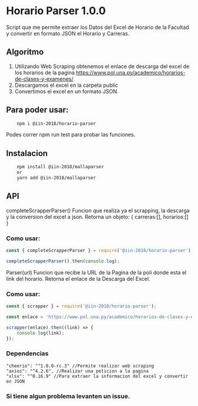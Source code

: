 # Horario Parser 1.0.0
Script que me permite extraer los Datos del Excel de Horario de la Facultad y convertir en formato JSON el Horario y Carreras.

## Algoritmo
1. Utilizando Web Scraping obtenemos el enlace de descarga del excel de los horarios de la pagina https://www.pol.una.py/academico/horarios-de-clases-y-examenes/
2. Descargamos el excel en la carpeta public 
3. Convertimos el excel en un formato JSON. 

## Para poder usar:
```bash
    npm i @iin-2018/horario-parser
```

Podes correr npm run test para probar las funciones.

## Instalacion
```bash
    npm install @iin-2018/mallaparser
    or
    yarn add @iin-2018/mallaparser
```
## API
completeScrapperParser()
Funcion que realiza ya el scrapping, la descarga y la conversion del excel a json.
Retorna un objeto:
{
    carreras:[],
    horarios:[]
}
### Como usar:
```javascript
const { completeScrapperParser } = require('@iin-2018/horario-parser');

completeScrapperParser().then(console.log);
```

Parser(url)
Funcion que recibe la URL de la Pagina de la poli donde esta el link del horario.
Retorna el enlace de la Descarga del Excel.

### Como usar:
```javascript
const { scrapper } = require('@iin-2018/horario-parser');

const enlace = 'https://www.pol.una.py/academico/horarios-de-clases-y-examenes/';

scrapper(enlace).then((link) => {
    console.log(link);
});
```

### Dependencias
    "cheerio": "^1.0.0-rc.3" //Permite realizar web scraping
    "axios": "^4.2.6", //Realizar una peticion a la pagina
    "xlsx": "^0.16.9" //Para extraer la informacion del excel y convertir en JSON

### Si tiene algun problema levanten un issue.